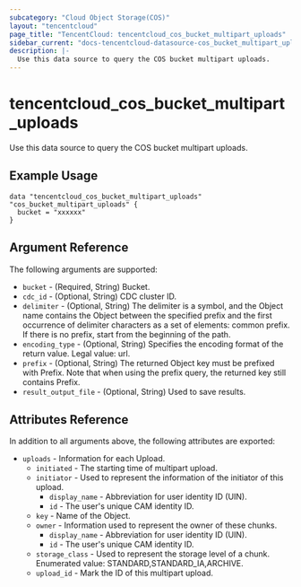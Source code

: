 ```yaml
---
subcategory: "Cloud Object Storage(COS)"
layout: "tencentcloud"
page_title: "TencentCloud: tencentcloud_cos_bucket_multipart_uploads"
sidebar_current: "docs-tencentcloud-datasource-cos_bucket_multipart_uploads"
description: |-
  Use this data source to query the COS bucket multipart uploads.
---
```


# tencentcloud_cos_bucket_multipart_uploads

Use this data source to query the COS bucket multipart uploads.

## Example Usage

```hcl
data "tencentcloud_cos_bucket_multipart_uploads" "cos_bucket_multipart_uploads" {
  bucket = "xxxxxx"
}
```

## Argument Reference

The following arguments are supported:

* `bucket` - (Required, String) Bucket.
* `cdc_id` - (Optional, String) CDC cluster ID.
* `delimiter` - (Optional, String) The delimiter is a symbol, and the Object name contains the Object between the specified prefix and the first occurrence of delimiter characters as a set of elements: common prefix. If there is no prefix, start from the beginning of the path.
* `encoding_type` - (Optional, String) Specifies the encoding format of the return value. Legal value: url.
* `prefix` - (Optional, String) The returned Object key must be prefixed with Prefix. Note that when using the prefix query, the returned key still contains Prefix.
* `result_output_file` - (Optional, String) Used to save results.

## Attributes Reference

In addition to all arguments above, the following attributes are exported:

* `uploads` - Information for each Upload.
  * `initiated` - The starting time of multipart upload.
  * `initiator` - Used to represent the information of the initiator of this upload.
    * `display_name` - Abbreviation for user identity ID (UIN).
    * `id` - The user's unique CAM identity ID.
  * `key` - Name of the Object.
  * `owner` - Information used to represent the owner of these chunks.
    * `display_name` - Abbreviation for user identity ID (UIN).
    * `id` - The user's unique CAM identity ID.
  * `storage_class` - Used to represent the storage level of a chunk. Enumerated value: STANDARD,STANDARD_IA,ARCHIVE.
  * `upload_id` - Mark the ID of this multipart upload.


